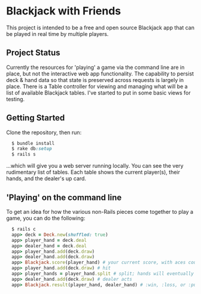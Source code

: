 # Blackjack with Friends

This project is intended to be a free and open source Blackjack app
that can be played in real time by multiple players.

## Project Status

Currently the resources for 'playing' a game via the command line
are in place, but not the interactive web app functionality. The
capability to persist deck & hand data so that state is preserved across
requests is largely in place. There is a Table controller for viewing and
managing what will be a list of available Blackjack tables. I've started
to put in some basic views for testing.

## Getting Started

Clone the repository, then run:

```ruby
  $ bundle install
  $ rake db:setup
  $ rails s
```

...which will give you a web server running locally. You can see the very
rudimentary list of tables. Each table shows the current player(s), their
hands, and the dealer's up card.

## 'Playing' on the command line

To get an idea for how the various non-Rails pieces come together to play a game,
you can do the following:

```ruby
  $ rails c
  app> deck = Deck.new(shuffled: true)
  app> player_hand = deck.deal
  app> dealer_hand = deck.deal
  app> player_hand.add(deck.draw)
  app> dealer_hand.add(deck.draw)
  app> Blackjack.score(player_hand) # your current score, with aces counted to make the best score
  app> player_hand.add(deck.draw) # hit
  app> player_hands = player_hand.split # split; hands will eventually be played in order
  app> dealer_hand.add(deck.draw) # dealer acts
  app> Blackjack.result(player_hand, dealer_hand) # :win, :loss, or :push
```
